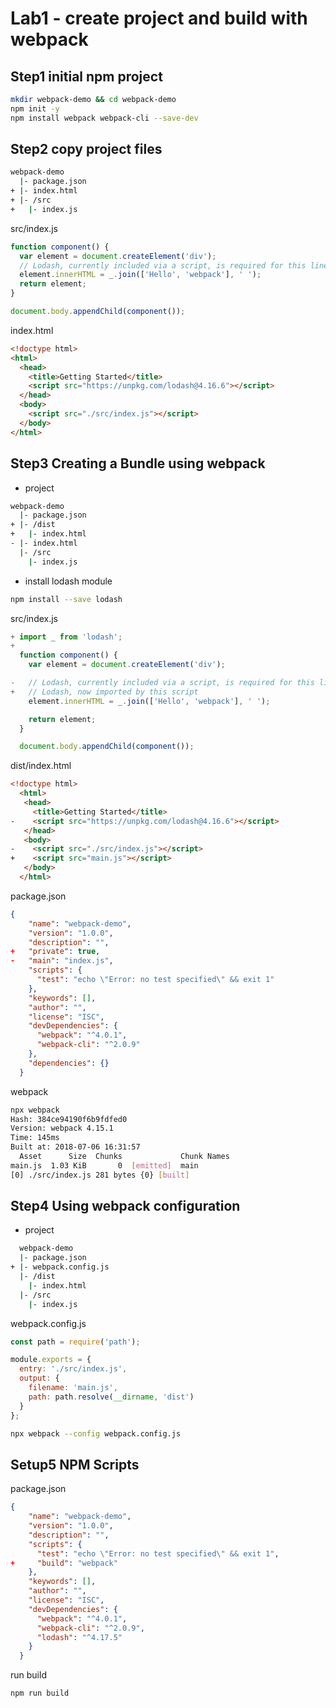 # Lab1 - create project and build with webpack

## Step1 initial npm project

```bash
mkdir webpack-demo && cd webpack-demo
npm init -y
npm install webpack webpack-cli --save-dev
```

## Step2 copy project files

```bash
webpack-demo
  |- package.json
+ |- index.html
+ |- /src
+   |- index.js
```

src/index.js

```js
function component() {
  var element = document.createElement('div');
  // Lodash, currently included via a script, is required for this line to work
  element.innerHTML = _.join(['Hello', 'webpack'], ' ');
  return element;
}

document.body.appendChild(component());
```

index.html

```html
<!doctype html>
<html>
  <head>
    <title>Getting Started</title>
    <script src="https://unpkg.com/lodash@4.16.6"></script>
  </head>
  <body>
    <script src="./src/index.js"></script>
  </body>
</html>
```

## Step3 Creating a Bundle using webpack

- project

```bash
webpack-demo
  |- package.json
+ |- /dist
+   |- index.html
- |- index.html
  |- /src
    |- index.js
```

- install lodash module

```bash
npm install --save lodash
```

src/index.js

```js
+ import _ from 'lodash';
+
  function component() {
    var element = document.createElement('div');

-   // Lodash, currently included via a script, is required for this line to work
+   // Lodash, now imported by this script
    element.innerHTML = _.join(['Hello', 'webpack'], ' ');

    return element;
  }

  document.body.appendChild(component());
```

dist/index.html

```html
<!doctype html>
  <html>
   <head>
     <title>Getting Started</title>
-    <script src="https://unpkg.com/lodash@4.16.6"></script>
   </head>
   <body>
-    <script src="./src/index.js"></script>
+    <script src="main.js"></script>
   </body>
  </html>
```

package.json

```json
{
    "name": "webpack-demo",
    "version": "1.0.0",
    "description": "",
+   "private": true,
-   "main": "index.js",
    "scripts": {
      "test": "echo \"Error: no test specified\" && exit 1"
    },
    "keywords": [],
    "author": "",
    "license": "ISC",
    "devDependencies": {
      "webpack": "^4.0.1",
      "webpack-cli": "^2.0.9"
    },
    "dependencies": {}
  }
```

webpack

```bash
npx webpack
Hash: 384ce94190f6b9fdfed0
Version: webpack 4.15.1
Time: 145ms
Built at: 2018-07-06 16:31:57
  Asset      Size  Chunks             Chunk Names
main.js  1.03 KiB       0  [emitted]  main
[0] ./src/index.js 281 bytes {0} [built]

```

## Step4 Using webpack configuration

- project

```bash
  webpack-demo
  |- package.json
+ |- webpack.config.js
  |- /dist
    |- index.html
  |- /src
    |- index.js
```

webpack.config.js

```js
const path = require('path');

module.exports = {
  entry: './src/index.js',
  output: {
    filename: 'main.js',
    path: path.resolve(__dirname, 'dist')
  }
};
```

```bash
npx webpack --config webpack.config.js
```

## Setup5 NPM Scripts

package.json

```json
{
    "name": "webpack-demo",
    "version": "1.0.0",
    "description": "",
    "scripts": {
      "test": "echo \"Error: no test specified\" && exit 1",
+     "build": "webpack"
    },
    "keywords": [],
    "author": "",
    "license": "ISC",
    "devDependencies": {
      "webpack": "^4.0.1",
      "webpack-cli": "^2.0.9",
      "lodash": "^4.17.5"
    }
  }
```

run build

```bash
npm run build
```